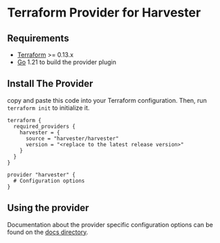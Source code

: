 Terraform Provider for Harvester
==================================

## Requirements

- [Terraform](https://www.terraform.io/downloads.html) >= 0.13.x
- [Go](https://golang.org/doc/install) 1.21 to build the provider plugin

## Install The Provider

copy and paste this code into your Terraform configuration. Then, run `terraform init` to initialize it.
```hcl
terraform {
  required_providers {
    harvester = {
      source = "harvester/harvester"
      version = "<replace to the latest release version>"
    }
  }
}

provider "harvester" {
  # Configuration options
}
```

## Using the provider

Documentation about the provider specific configuration options can be found on the [docs directory](docs).
